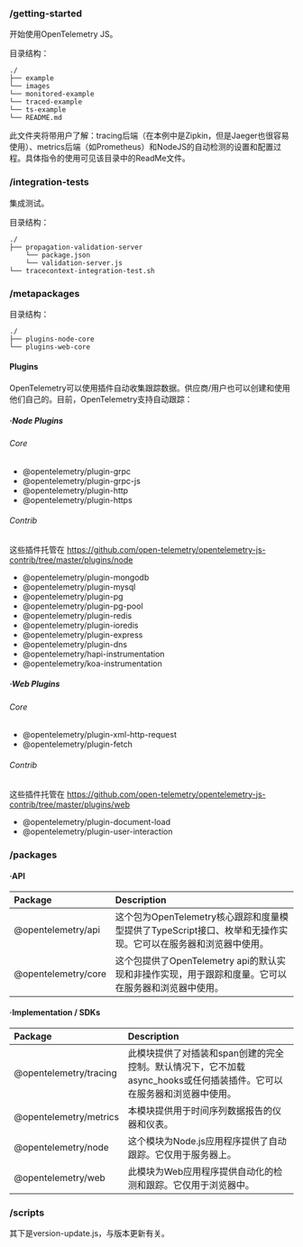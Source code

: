 ### /getting-started

开始使用OpenTelemetry JS。

目录结构：

```
./
├── example
└── images
└── monitored-example
└── traced-example
└── ts-example
└── README.md
```

此文件夹将带用户了解：tracing后端（在本例中是Zipkin，但是Jaeger也很容易使用）、metrics后端（如Prometheus）和NodeJS的自动检测的设置和配置过程。具体指令的使用可见该目录中的ReadMe文件。

### /integration-tests

集成测试。

目录结构：

```
./
├── propagation-validation-server
	└── package.json
	└── validation-server.js
└── tracecontext-integration-test.sh
```

### /metapackages

目录结构：

```
./
├── plugins-node-core
└── plugins-web-core
```

#### Plugins

OpenTelemetry可以使用插件自动收集跟踪数据。供应商/用户也可以创建和使用他们自己的。目前，OpenTelemetry支持自动跟踪：

##### ·Node Plugins

###### Core

- @opentelemetry/plugin-grpc
- @opentelemetry/plugin-grpc-js
- @opentelemetry/plugin-http
- @opentelemetry/plugin-https

###### Contrib

这些插件托管在  <https://github.com/open-telemetry/opentelemetry-js-contrib/tree/master/plugins/node>

- @opentelemetry/plugin-mongodb
- @opentelemetry/plugin-mysql
- @opentelemetry/plugin-pg
- @opentelemetry/plugin-pg-pool
- @opentelemetry/plugin-redis
- @opentelemetry/plugin-ioredis
- @opentelemetry/plugin-express
- @opentelemetry/plugin-dns
- @opentelemetry/hapi-instrumentation
- @opentelemetry/koa-instrumentation

##### ·Web Plugins

###### Core

- @opentelemetry/plugin-xml-http-request
- @opentelemetry/plugin-fetch

###### Contrib

这些插件托管在  <https://github.com/open-telemetry/opentelemetry-js-contrib/tree/master/plugins/web>

- @opentelemetry/plugin-document-load
- @opentelemetry/plugin-user-interaction

### /packages

#### ·API

| Package             | Description                                                  |
| :------------------ | :----------------------------------------------------------- |
| @opentelemetry/api  | 这个包为OpenTelemetry核心跟踪和度量模型提供了TypeScript接口、枚举和无操作实现。它可以在服务器和浏览器中使用。 |
| @opentelemetry/core | 这个包提供了OpenTelemetry api的默认实现和非操作实现，用于跟踪和度量。它可以在服务器和浏览器中使用。 |

#### ·Implementation / SDKs

|        Package         | Description                                                  |
| :--------------------- | :----------------------------------------------------------- |
| @opentelemetry/tracing | 此模块提供了对插装和span创建的完全控制。默认情况下，它不加载async_hooks或任何插装插件。它可以在服务器和浏览器中使用。 |
| @opentelemetry/metrics | 本模块提供用于时间序列数据报告的仪器和仪表。 |
| @opentelemetry/node   | 这个模块为Node.js应用程序提供了自动跟踪。它仅用于服务器上。 |
| @opentelemetry/web   | 此模块为Web应用程序提供自动化的检测和跟踪。它仅用于浏览器中。 |

### /scripts 

其下是version-update.js，与版本更新有关。